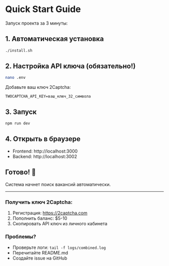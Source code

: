 # Quick Start Guide

Запуск проекта за 3 минуты:

## 1. Автоматическая установка
```bash
./install.sh
```

## 2. Настройка API ключа (обязательно!)
```bash
nano .env
```
Добавьте ваш ключ 2Captcha:
```
TWOCAPTCHA_API_KEY=ваш_ключ_32_символа
```

## 3. Запуск
```bash
npm run dev
```

## 4. Открыть в браузере
- Frontend: http://localhost:3000
- Backend: http://localhost:3002

## Готово! 🎉

Система начнет поиск вакансий автоматически.

---

### Получить ключ 2Captcha:
1. Регистрация: https://2captcha.com
2. Пополнить баланс: $5-10
3. Скопировать API ключ из личного кабинета

### Проблемы?
- Проверьте логи: `tail -f logs/combined.log`  
- Перечитайте README.md
- Создайте issue на GitHub 